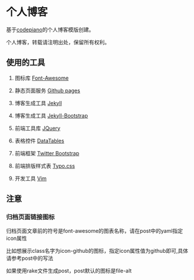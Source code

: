 # 个人博客

基于[codepiano](http://codepiano.github.io)的个人博客模版创建。

个人博客，转载请注明出处，保留所有权利。

## 使用的工具

1. 图标库         [Font-Awesome](http://fortawesome.github.io/Font-Awesome)

1. 静态页面服务   [Github pages](http://pages.github.com )

1. 博客生成工具   [Jekyll](https://github.com/mojombo/jekyll )

1. 博客生成工具   [Jekyll-Bootstrap](http://jekyllbootstrap.com/ )

1. 前端工具库     [JQuery](http://jquery.com/ )

1. 表格控件       [DataTables](http://www.datatables.net/ )

1. 前端框架       [Twitter Bootstrap](http://twitter.github.io/bootstrap )

1. 前端排版样式表 [Typo.css](http://typo.sofish.de )

1. 开发工具       [Vim](http://www.vim.org/ )

## 注意

### 归档页面链接图标

归档页面文章前的符号是font-awesome的图表名称，请在post中的yaml指定icon属性

比如想展示class名字为icon-github的图标，指定icon属性值为github即可,具体请参考post中的写法

如果使用rake文件生成post，post默认的图标是file-alt
